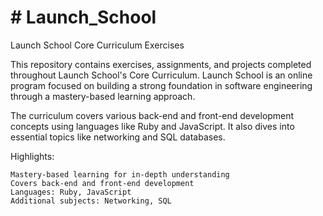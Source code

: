 # # Launch_School

Launch School Core Curriculum Exercises

This repository contains exercises, assignments, and projects completed throughout Launch School's Core Curriculum. Launch School is an online program focused on building a strong foundation in software engineering through a mastery-based learning approach.

The curriculum covers various back-end and front-end development concepts using languages like Ruby and JavaScript. It also dives into essential topics like networking and SQL databases.

Highlights:

    Mastery-based learning for in-depth understanding
    Covers back-end and front-end development
    Languages: Ruby, JavaScript
    Additional subjects: Networking, SQL